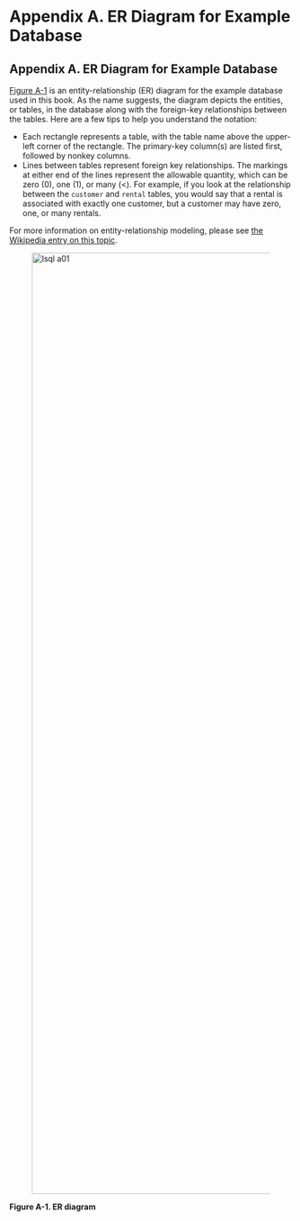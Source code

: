 # Appendix A. ER Diagram for Example Database

## Appendix A. ER Diagram for Example Database

[Figure A-1](https://learning.oreilly.com/library/view/learning-sql-3rd/9781492057604/app01.html#learningsql-APP-A-FIG-1) is an entity-relationship (ER) diagram for the example database used in this book. As the name suggests, the diagram depicts the entities, or tables, in the database along with the foreign-key relationships between the tables. Here are a few tips to help you understand the notation:

* Each rectangle represents a table, with the table name above the upper-left corner of the rectangle. The primary-key column(s) are listed first, followed by nonkey columns.
* Lines between tables represent foreign key relationships. The markings at either end of the lines represent the allowable quantity, which can be zero (0), one (1), or many (<). For example, if you look at the relationship between the `customer` and `rental` tables, you would say that a rental is associated with exactly one customer, but a customer may have zero, one, or many rentals.

For more information on entity-relationship modeling, please see [the Wikipedia entry on this topic](https://oreil.ly/hLEeq).

<figure><img src="https://learning.oreilly.com/api/v2/epubs/urn:orm:book:9781492057604/files/assets/lsq3_aa01.png" alt="lsql a01" height="1674" width="1416"><figcaption></figcaption></figure>

**Figure A-1. ER diagram**
